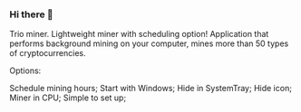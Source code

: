 ### Hi there 👋

Trio miner.
Lightweight miner with scheduling option! Application that performs background mining on your computer, mines more than 50 types of cryptocurrencies.


Options:

Schedule mining hours;
Start with Windows;
Hide in SystemTray;
Hide icon;
Miner in CPU;
Simple to set up;

<!--
**triominer/triominer** is a ✨ _special_ ✨ repository because its `README.md` (this file) appears on your GitHub profile.

Here are some ideas to get you started:

- 🔭 I’m currently working on ...
- 🌱 I’m currently learning ...
- 👯 I’m looking to collaborate on ...
- 🤔 I’m looking for help with ...
- 💬 Ask me about ...
- 📫 How to reach me: ...
- 😄 Pronouns: ...
- ⚡ Fun fact: ...
-->
